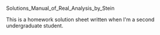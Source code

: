 # 
Solutions_Manual_of_Real_Analysis_by_Stein


This is a homework solution sheet written when I'm a second undergraduate student.
